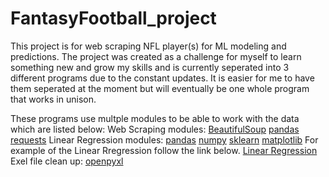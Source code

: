 # FantasyFootball_project
This project is for web scraping NFL player(s) for ML modeling and predictions.
The project was created as a challenge for myself to learn something new and grow my skills
and is currently seperated into 3 different programs due to the constant updates. It is
easier for me to have them seperated at the moment but will eventually be one whole program that works in unison.

These programs use multple modules to be able to work with the data which are listed below:
Web Scraping modules:
  [BeautifulSoup](https://www.crummy.com/software/BeautifulSoup/bs4/doc/)
  [pandas](https://pandas.pydata.org/docs/#module-pandas)
  [requests](https://docs.python-requests.org/en/latest/)
Linear Regression modules:
  [pandas](https://pandas.pydata.org/docs/#module-pandas)
  [numpy](https://numpy.org/install/)
  [sklearn](https://scikit-learn.org/stable/install.html)
  [matplotlib](https://matplotlib.org/stable/users/installing/index.html)
  For example of the Linear Rregression follow the link below.
  [Linear Regression](https://scikit-learn.org/stable/modules/generated/sklearn.linear_model.LinearRegression.html)
Exel file clean up:
[openpyxl](https://pypi.org/project/openpyxl/)
